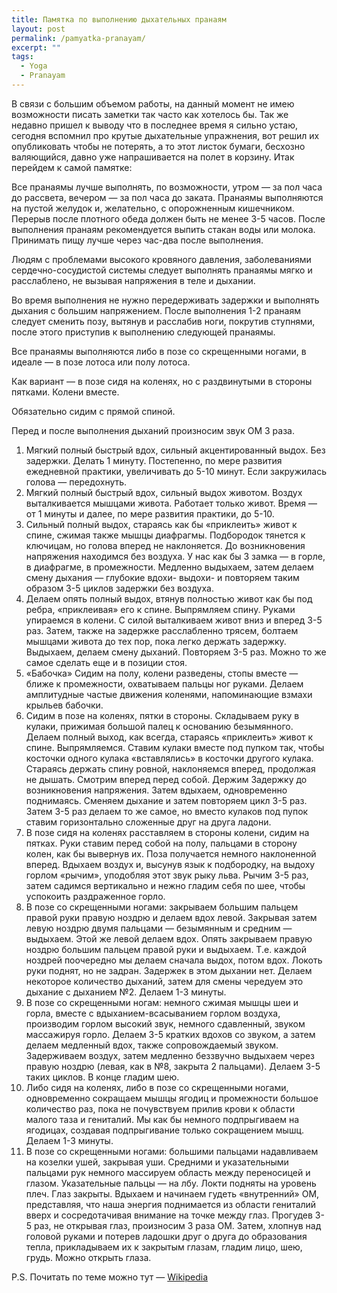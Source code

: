 ```yaml
---
title: Памятка по выполнению дыхательных пранаям
layout: post
permalink: /pamyatka-pranayam/
excerpt: ""
tags:
  - Yoga
  - Pranayam
---
```

В связи с большим объемом работы, на данный момент не имею возможности писать заметки так часто как хотелось бы. Так же недавно пришел к выводу что в последнее время я сильно устаю, сегодня вспомнил про крутые дыхательные упражнения, вот решил их опубликовать чтобы не потерять, а то этот листок бумаги, бесхозно валяющийся, давно уже напрашивается на полет в корзину. Итак перейдем к самой памятке:

Все пранаямы лучше выполнять, по возможности, утром &#8212; за пол часа до рассвета, вечером &#8212; за пол часа до заката. Пранаямы выполняются на пустой желудок и, желательно, с опорожненным кишечником. Перерыв после плотного обеда должен быть не менее 3-5 часов. После выполнения пранаям рекомендуется выпить стакан воды или молока. Принимать пищу лучше через час-два после выполнения.

Людям с проблемами высокого кровяного давления, заболеваниями сердечно-сосудистой системы следует выполнять пранаямы мягко и расслаблено, не вызывая напряжения в теле и дыхании.

Во время выполнения не нужно передерживать задержки и выполнять дыхания с большим напряжением. После выполнения 1-2 пранаям следует сменить позу, вытянув и расслабив ноги, покрутив ступнями, после этого приступив к выполнению следующей пранаямы.

Все пранаямы выполняются либо в позе со скрещенными ногами, в идеале &#8212; в позе лотоса или полу лотоса.

Как вариант &#8212; в позе сидя на коленях, но с раздвинутыми в стороны пятками. Колени вместе.

Обязательно сидим с прямой спиной.

Перед и после выполнения дыханий произносим звук ОМ 3 раза.

  1. Мягкий полный быстрый вдох, сильный акцентированный выдох. Без задержки. Делать 1 минуту. Постепенно, по мере развития ежедневной практики, увеличивать до 5-10 минут. Если закружилась голова &#8212; передохнуть.
  2. Мягкий полный быстрый вдох, сильный выдох животом. Воздух выталкивается мышцами живота. Работает только живот. Время &#8212; от 1 минуты и далее, по мере развития практики, до 5-10.
  3. Сильный полный выдох, стараясь как бы &#171;приклеить&#187; живот к спине, сжимая также мышцы диафрагмы. Подбородок тянется к ключицам, но голова вперед не наклоняется. До возникновения напряжения находимся без воздуха. У нас как бы 3 замка &#8212; в горле, в диафрагме, в промежности. Медленно выдыхаем, затем делаем смену дыхания &#8212; глубокие вдохи- выдохи- и повторяем таким образом 3-5 циклов задержки без воздуха.
  4. Делаем опять полный выдох, втянув полностью живот как бы под ребра, &#171;приклеивая&#187; его к спине. Выпрямляем спину. Руками упираемся в колени. С силой выталкиваем живот вниз и вперед 3-5 раз. Затем, также на задержке расслабленно трясем, болтаем мышцами живота до тех пор, пока легко держать задержку. Выдыхаем, делаем смену дыханий. Повторяем 3-5 раз. Можно то же самое сделать еще и в позиции стоя.
  5. &#171;Бабочка&#187; Сидим на полу, колени разведены, стопы вместе &#8212; ближе к промежности, охватываем пальцы ног руками. Делаем амплитудные частые движения коленями, напоминающие взмахи крыльев бабочки.
  6. Сидим в позе на коленях, пятки в стороны. Складываем руку в кулаки, прижимая большой палец к основанию безымянного. Делаем полный выход, как всегда, стараясь &#171;приклеить&#187; живот к спине. Выпрямляемся. Ставим кулаки вместе под пупком так, чтобы косточки одного кулака &#171;вставлялись&#187; в косточки другого кулака. Стараясь держать спину ровной, наклоняемся вперед, продолжая не дышать. Смотрим вперед перед собой. Держим Задержку до возникновения напряжения. Затем вдыхаем, одновременно поднимаясь. Сменяем дыхание и затем повторяем цикл 3-5 раз. Затем 3-5 раз делаем то же самое, но вместо кулаков под пупок ставим горизонтально сложенные друг на друга ладони.
  7. В позе сидя на коленях расставляем в стороны колени, сидим на пятках. Руки ставим перед собой на полу, пальцами в сторону колен, как бы вывернув их. Поза получается немного наклоненной вперед. Вдыхаем воздух и, высунув язык к подбородку, на выдоху горлом &#171;рычим&#187;, уподобляя этот звук рыку льва. Рычим 3-5 раз, затем садимся вертикально и нежно гладим себя по шее, чтобы успокоить раздраженное горло.
  8. В позе со скрещенными ногами: закрываем большим пальцем правой руки правую ноздрю и делаем вдох левой. Закрывая затем левую ноздрю двумя пальцами &#8212; безымянным и средним &#8212; выдыхаем. Этой же левой делаем вдох. Опять закрываем правую ноздрю большим пальцем правой руки и выдыхаем. Т.е. каждой ноздрей поочередно мы делаем сначала выдох, потом вдох. Локоть руки поднят, но не задран. Задержек в этом дыхании нет. Делаем некоторое количество дыханий, затем для смены чередуем это дыхание с дыханием №2. Делаем 1-3 минуты.
  9. В позе со скрещенными ногам: немного сжимая мышцы шеи и горла, вместе с вдыханием-всасыванием горлом воздуха, производим горлом высокий звук, немного сдавленный, звуком массажируя горло. Делаем 3-5 кратких вдохов со звуком, а затем делаем медленный вдох, также сопровождаемый звуком. Задерживаем воздух, затем медленно беззвучно выдыхаем через правую ноздрю (левая, как в №8, закрыта 2 пальцами). Делаем 3-5 таких циклов. В конце гладим шею.
 10. Либо сидя на коленях, либо в позе со скрещенными ногами, одновременно сокращаем мышцы ягодиц и промежности большое количество раз, пока не почувствуем прилив крови к области малого таза и гениталий. Мы как бы немного подпрыгиваем на ягодицах, создавая подпрыгивание только сокращением мышц. Делаем 1-3 минуты.
 11. В позе со скрещенными ногами: большими пальцами надавливаем на козелки ушей, закрывая уши. Средними и указательными пальцами рук немного массируем область между переносицей и глазом. Указательные пальцы &#8212; на лбу. Локти подняты на уровень плеч. Глаз закрыты. Вдыхаем и начинаем гудеть &#171;внутренний&#187; ОМ, представляя, что наша энергия поднимается из области гениталий вверх и сосредотачивая внимание на точке между глаз. Прогудев 3-5 раз, не открывая глаз, произносим 3 раза ОМ. Затем, хлопнув над головой руками и потерев ладошки друг о друга до образования тепла, прикладываем их к закрытым глазам, гладим лицо, шею, грудь. Можно открыть глаза.

P.S. Почитать по теме можно тут &#8212; <a href="http://ru.wikipedia.org/wiki/Пранаяма" target="_blank">Wikipedia</a>
